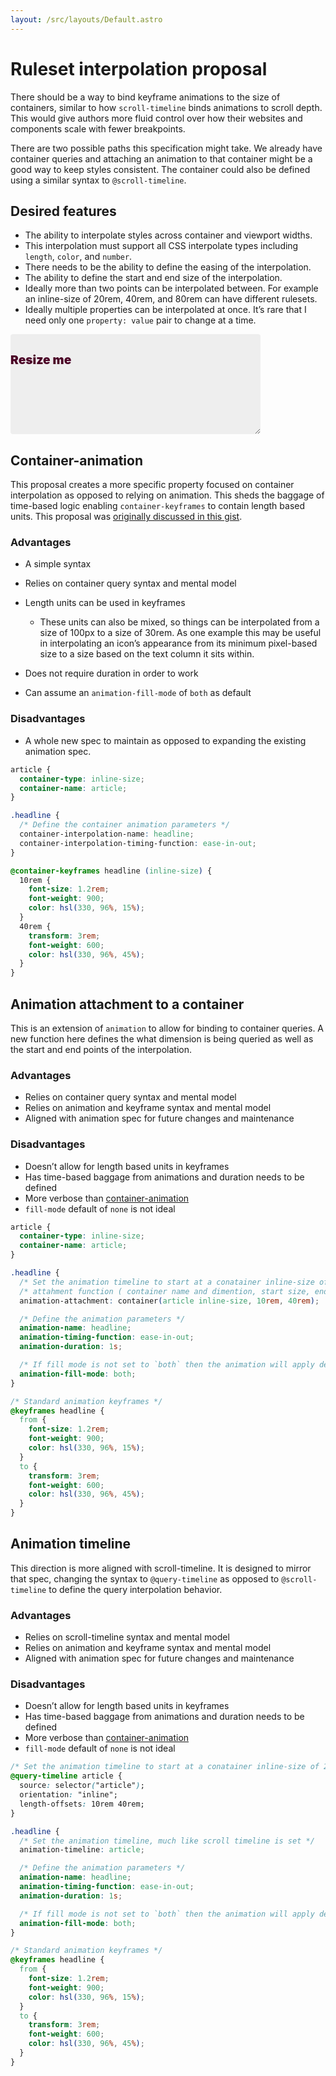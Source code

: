 ```yaml
---
layout: /src/layouts/Default.astro
---
```


<!-- @format -->

# Ruleset interpolation proposal

There should be a way to bind keyframe animations to the size of containers, similar to how `scroll-timeline` binds animations to scroll depth. This would give authors more fluid control over how their websites and components scale with fewer breakpoints.

There are two possible paths this specification might take. We already have container queries and attaching an animation to that container might be a good way to keep styles consistent. The container could also be defined using a similar syntax to `@scroll-timeline`.

## Desired features

- The ability to interpolate styles across container and viewport widths.
- This interpolation must support all CSS interpolate types including `length`, `color`, and `number`.
- There needs to be the ability to define the easing of the interpolation.
- The ability to define the start and end size of the interpolation.
- Ideally more than two points can be interpolated between. For example an inline-size of 20rem, 40rem, and 80rem can have different rulesets.
- Ideally multiple properties can be interpolated at once. It’s rare that I need only one `property: value` pair to change at a time.

<div class="typetura demo" id="demo">
    <h1 class="headline">Resize me</h1>
</div>
<style>
.demo {
    position: relative;
    display: inline-block;
    width: 25rem;
    max-width: 100%;
    height: 10rem;
    border-radius: 0.25rem;
    background-color: #eee;
    resize: horizontal;
    overflow: hidden;
}
.headline {
    --min: 200;
    --max: 800;
    margin-block: 2rem;
    line-height: 1;
    animation: 1s ease-in-out calc(-1s * (var(--width, 0) - var(--min)) / (var(--max) - var(--min))) 1 both paused headline;
}
@keyframes headline {
  from {
    font-size: 1.2rem;
    font-weight: 900;
    color: hsl(330, 96%, 15%);
  }
  to {
    transform: 3rem;
    font-weight: 600;
    color: hsl(330, 96%, 45%);
  }
}
</style>
<script>
    let demo = document.getElementById('demo');
    const resizeObserver = new ResizeObserver((entries) => {
    for (const entry of entries) {
        if (entry.contentBoxSize) {
        // Firefox implements `contentBoxSize` as a single content rect, rather than an array
        const contentBoxSize = Array.isArray(entry.contentBoxSize) ? entry.contentBoxSize[0] : entry.contentBoxSize;
        entry.target.style.setProperty('--width', contentBoxSize.inlineSize);
        }
    }
    });
    resizeObserver.observe(demo);
</script>

## Container-animation

This proposal creates a more specific property focused on container interpolation as opposed to relying on animation. This sheds the baggage of time-based logic enabling `container-keyframes` to contain length based units. This proposal was [originally discussed in this gist](https://gist.github.com/scottkellum/0c29c4722394c72d311c5045a30398e5).

### Advantages

- A simple syntax
- Relies on container query syntax and mental model
- Length units can be used in keyframes
  - These units can also be mixed, so things can be interpolated from a size of 100px to a size of 30rem. As one example this may be useful in interpolating an icon’s appearance from its minimum pixel-based size to a size based on the text column it sits within.

- Does not require duration in order to work
- Can assume an `animation-fill-mode` of `both` as default

### Disadvantages

- A whole new spec to maintain as opposed to expanding the existing animation spec.

```css
article {
  container-type: inline-size;
  container-name: article;
}

.headline {
  /* Define the container animation parameters */
  container-interpolation-name: headline;
  container-interpolation-timing-function: ease-in-out;
}

@container-keyframes headline (inline-size) {
  10rem {
    font-size: 1.2rem;
    font-weight: 900;
    color: hsl(330, 96%, 15%);
  }
  40rem {
    transform: 3rem;
    font-weight: 600;
    color: hsl(330, 96%, 45%);
  }
}
```

## Animation attachment to a container

This is an extension of `animation` to allow for binding to container queries. A new function here defines the what dimension is being queried as well as the start and end points of the interpolation.

### Advantages

- Relies on container query syntax and mental model
- Relies on animation and keyframe syntax and mental model
- Aligned with animation spec for future changes and maintenance

### Disadvantages

- Doesn’t allow for length based units in keyframes
- Has time-based baggage from animations and duration needs to be defined
- More verbose than [container-animation](#container-animation)
- `fill-mode` default of `none` is not ideal

```css
article {
  container-type: inline-size;
  container-name: article;
}

.headline {
  /* Set the animation timeline to start at a conatainer inline-size of 20rem and end at 80rem */
  /* attahment function ( container name and dimention, start size, end size ) */
  animation-attachment: container(article inline-size, 10rem, 40rem);

  /* Define the animation parameters */
  animation-name: headline;
  animation-timing-function: ease-in-out;
  animation-duration: 1s;

  /* If fill mode is not set to `both` then the animation will apply default settings outside the boundaries set in animation-attachment */
  animation-fill-mode: both;
}

/* Standard animation keyframes */
@keyframes headline {
  from {
    font-size: 1.2rem;
    font-weight: 900;
    color: hsl(330, 96%, 15%);
  }
  to {
    transform: 3rem;
    font-weight: 600;
    color: hsl(330, 96%, 45%);
  }
}
```

## Animation timeline

This direction is more aligned with scroll-timeline. It is designed to mirror that spec, changing the syntax to `@query-timeline` as opposed to `@scroll-timeline` to define the query interpolation behavior.

### Advantages

- Relies on scroll-timeline syntax and mental model
- Relies on animation and keyframe syntax and mental model
- Aligned with animation spec for future changes and maintenance

### Disadvantages

- Doesn’t allow for length based units in keyframes
- Has time-based baggage from animations and duration needs to be defined
- More verbose than [container-animation](#container-animation)
- `fill-mode` default of `none` is not ideal

```css
/* Set the animation timeline to start at a conatainer inline-size of 20rem and end at 80rem */
@query-timeline article {
  source: selector("article");
  orientation: "inline";
  length-offsets: 10rem 40rem;
}

.headline {
  /* Set the animation timeline, much like scroll timeline is set */
  animation-timeline: article;

  /* Define the animation parameters */
  animation-name: headline;
  animation-timing-function: ease-in-out;
  animation-duration: 1s;

  /* If fill mode is not set to `both` then the animation will apply default settings outside the boundaries set in animation-attachment */
  animation-fill-mode: both;
}

/* Standard animation keyframes */
@keyframes headline {
  from {
    font-size: 1.2rem;
    font-weight: 900;
    color: hsl(330, 96%, 15%);
  }
  to {
    transform: 3rem;
    font-weight: 600;
    color: hsl(330, 96%, 45%);
  }
}
```
